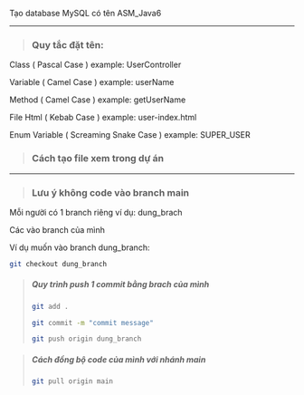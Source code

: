 Tạo database MySQL có tên ASM_Java6

---------------------------------------
> ### Quy tắc đặt tên:

Class ( Pascal Case ) example: UserController

Variable ( Camel Case ) example: userName

Method ( Camel Case ) example: getUserName

File Html ( Kebab Case ) example: user-index.html

Enum Variable ( Screaming Snake Case ) example: SUPER_USER

> ### Cách tạo file xem trong dự án 
----------
> ### Lưu ý không code vào branch main
Mỗi người có 1 branch riêng ví dụ: dung_brach

Các vào branch của mình

Ví dụ muốn vào branch dung_branch:

```bash
git checkout dung_branch 
```
> ##### Quy trình push 1 commit bằng brach của mình
> ```bash
> git add .
> 
> git commit -m "commit message"
> 
> git push origin dung_branch
> ```

> ##### Cách đồng bộ code của mình với nhánh main
> ```bash
> git pull origin main
> ```
